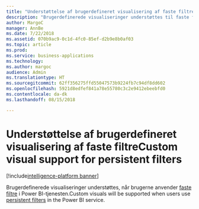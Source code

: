```yaml
---
title: "Understøttelse af brugerdefineret visualisering af faste filtre"
description: "Brugerdefinerede visualiseringer understøttes til faste filtre."
author: MargoC
manager: AnnBe
ms.date: 7/22/2018
ms.assetid: 070b9ac9-0c1d-4fc0-85ef-d2b9e8b0af03
ms.topic: article
ms.prod: 
ms.service: business-applications
ms.technology: 
ms.author: margoc
audience: Admin
ms.translationtype: HT
ms.sourcegitcommit: 62ff356275ffd55047573b9224fb7c94df8dd602
ms.openlocfilehash: 5921d8edfef841a78e55780c3c2e9412ebeebfd0
ms.contentlocale: da-dk
ms.lasthandoff: 08/15/2018

---
```

# <a name="custom-visual-support-for-persistent-filters"></a><span data-ttu-id="f18bb-103">Understøttelse af brugerdefineret visualisering af faste filtre</span><span class="sxs-lookup"><span data-stu-id="f18bb-103">Custom visual support for persistent filters</span></span>

[!include[intelligence-platform banner](../../includes/intelligence-platform.md)]



<span data-ttu-id="f18bb-104">Brugerdefinerede visualiseringer understøttes, når brugerne anvender [faste filtre](https://powerbi.microsoft.com/en-us/blog/announcing-persistent-filters-in-the-service/) i Power BI-tjenesten.</span><span class="sxs-lookup"><span data-stu-id="f18bb-104">Custom visuals will be supported when users use [persistent filters](https://powerbi.microsoft.com/en-us/blog/announcing-persistent-filters-in-the-service/) in the Power BI service.</span></span>

